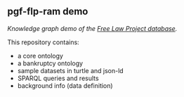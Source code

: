 
## pgf-flp-ram demo

*Knowledge graph demo of the [Free Law Project database](https://www.courtlistener.com/api/rest/v3/?format=api).*


This repository contains:
 - a core ontology 
 - a bankruptcy ontology 
 - sample datasets in turtle and json-ld
 - SPARQL queries and results
 - background info (data definition)